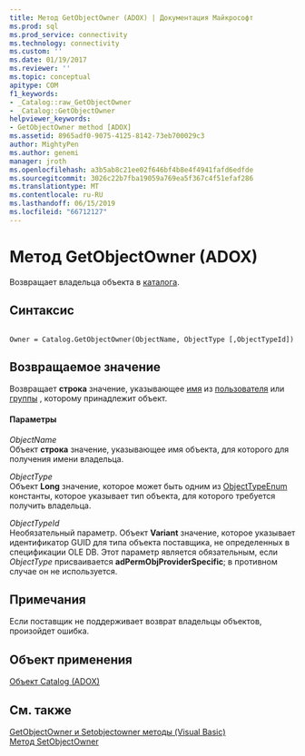 ```yaml
---
title: Метод GetObjectOwner (ADOX) | Документация Майкрософт
ms.prod: sql
ms.prod_service: connectivity
ms.technology: connectivity
ms.custom: ''
ms.date: 01/19/2017
ms.reviewer: ''
ms.topic: conceptual
apitype: COM
f1_keywords:
- _Catalog::raw_GetObjectOwner
- _Catalog::GetObjectOwner
helpviewer_keywords:
- GetObjectOwner method [ADOX]
ms.assetid: 8965adf0-9075-4125-8142-73eb700029c3
author: MightyPen
ms.author: genemi
manager: jroth
ms.openlocfilehash: a3b5ab8c21ee02f646bf4b8e4f4941fafd6edfde
ms.sourcegitcommit: 3026c22b7fba19059a769ea5f367c4f51efaf286
ms.translationtype: MT
ms.contentlocale: ru-RU
ms.lasthandoff: 06/15/2019
ms.locfileid: "66712127"
---
```

# <a name="getobjectowner-method-adox"></a>Метод GetObjectOwner (ADOX)
Возвращает владельца объекта в [каталога](../../../ado/reference/adox-api/catalog-object-adox.md).  
  
## <a name="syntax"></a>Синтаксис  
  
```  
  
Owner = Catalog.GetObjectOwner(ObjectName, ObjectType [,ObjectTypeId])  
```  
  
## <a name="return-value"></a>Возвращаемое значение  
 Возвращает **строка** значение, указывающее [имя](../../../ado/reference/adox-api/name-property-adox.md) из [пользователя](../../../ado/reference/adox-api/user-object-adox.md) или [группы](../../../ado/reference/adox-api/group-object-adox.md) , которому принадлежит объект.  
  
#### <a name="parameters"></a>Параметры  
 *ObjectName*  
 Объект **строка** значение, указывающее имя объекта, для которого для получения имени владельца.  
  
 *ObjectType*  
 Объект **Long** значение, которое может быть одним из [ObjectTypeEnum](../../../ado/reference/adox-api/objecttypeenum.md) константы, которое указывает тип объекта, для которого требуется получить владельца.  
  
 *ObjectTypeId*  
 Необязательный параметр. Объект **Variant** значение, которое указывает идентификатор GUID для типа объекта поставщика, не определенных в спецификации OLE DB. Этот параметр является обязательным, если *ObjectType* присваивается **adPermObjProviderSpecific**; в противном случае он не используется.  
  
## <a name="remarks"></a>Примечания  
 Если поставщик не поддерживает возврат владельцы объектов, произойдет ошибка.  
  
## <a name="applies-to"></a>Объект применения  
 [Объект Catalog (ADOX)](../../../ado/reference/adox-api/catalog-object-adox.md)  
  
## <a name="see-also"></a>См. также  
 [GetObjectOwner и Setobjectowner методы (Visual Basic)](../../../ado/reference/adox-api/getobjectowner-and-setobjectowner-methods-example-vb.md)   
 [Метод SetObjectOwner](../../../ado/reference/adox-api/setobjectowner-method.md)
